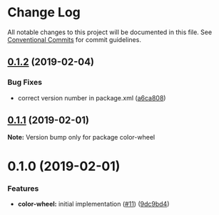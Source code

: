 # Change Log

All notable changes to this project will be documented in this file.
See [Conventional Commits](https://conventionalcommits.org) for commit guidelines.

## [0.1.2](https://github.com/jobvs/native-components/compare/color-wheel@0.1.1...color-wheel@0.1.2) (2019-02-04)

### Bug Fixes

-   correct version number in package.xml ([a6ca808](https://github.com/jobvs/native-components/commit/a6ca808))

## [0.1.1](https://github.com/jobvs/native-components/compare/color-wheel@0.1.0...color-wheel@0.1.1) (2019-02-01)

**Note:** Version bump only for package color-wheel

# 0.1.0 (2019-02-01)

### Features

-   **color-wheel:** initial implementation ([#11](https://github.com/jobvs/native-components/issues/11))
    ([9dc9bd4](https://github.com/jobvs/native-components/commit/9dc9bd4))
